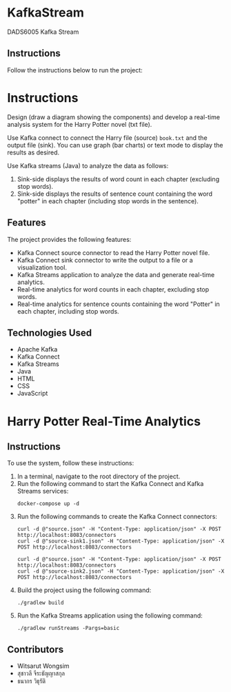 # KafkaStream
DADS6005 Kafka Stream
<h2>Instructions</h2>
<p>Follow the instructions below to run the project:</p>


<!DOCTYPE html>
<html>
  <head>
    <meta charset="UTF-8">
    <title>Harry Potter Real-Time Analytics</title>
  </head>
  <body>
    <h1>Instructions</h1>
    <p>Design (draw a diagram showing the components) and develop a real-time analysis system for the Harry Potter novel (txt file).</p>
    <p>Use Kafka connect to connect the Harry file (source) <code>book.txt</code> and the output file (sink). You can use graph (bar charts) or text mode to display the results as desired.</p>
    <p>Use Kafka streams (Java) to analyze the data as follows:</p>
    <ol>
      <li>Sink-side displays the results of word count in each chapter (excluding stop words).</li>
      <li>Sink-side displays the results of sentence count containing the word "potter" in each chapter (including stop words in the sentence).</li>
    </ol>
   
</html>


 

<h2>Features</h2>
<p>The project provides the following features:</p>
<ul>
	<li>Kafka Connect source connector to read the Harry Potter novel file.</li>
	<li>Kafka Connect sink connector to write the output to a file or a visualization tool.</li>
	<li>Kafka Streams application to analyze the data and generate real-time analytics.</li>
	<li>Real-time analytics for word counts in each chapter, excluding stop words.</li>
	<li>Real-time analytics for sentence counts containing the word "Potter" in each chapter, including stop words.</li>
</ul>

<h2>Technologies Used</h2>
<ul>
	<li>Apache Kafka</li>
	<li>Kafka Connect</li>
	<li>Kafka Streams</li>
	<li>Java</li>
	<li>HTML</li>
	<li>CSS</li>
	<li>JavaScript</li>

</ul>



<h1>Harry Potter Real-Time Analytics</h1>
<h2>Instructions</h2>
<p>To use the system, follow these instructions:</p>
<ol>
<li>In a terminal, navigate to the root directory of the project.</li>
<li>Run the following command to start the Kafka Connect and Kafka Streams services:</li>
<pre><code>docker-compose up -d</code></pre>
<li>Run the following commands to create the Kafka Connect connectors:</li>
<pre><code>curl -d @"source.json" -H "Content-Type: application/json" -X POST http://localhost:8083/connectors
curl -d @"source-sink1.json" -H "Content-Type: application/json" -X POST http://localhost:8083/connectors</code></pre>
<pre><code>curl -d @"source.json" -H "Content-Type: application/json" -X POST http://localhost:8083/connectors
curl -d @"source-sink2.json" -H "Content-Type: application/json" -X POST http://localhost:8083/connectors</code></pre>
<li>Build the project using the following command:</li>
<pre><code>./gradlew build</code></pre>
<li>Run the Kafka Streams application using the following command:</li>
<pre><code>./gradlew runStreams -Pargs=basic</code></pre>
</ol>
<h2>Contributors</h2>
<ul>
	<li>Witsarut Wongsim</li>
	<li>สุชาวลี จีระธัญญาสกุล</li>
	<Li>ธนากร วิธุรัติ</Li>
</ul>

